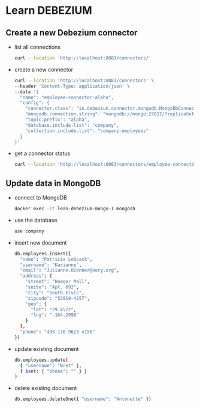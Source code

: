 # Learn DEBEZIUM

## Create a new Debezium connector
- list all connections
  ```sh
  curl --location 'http://localhost:8083/connectors/'
  ```
- create a new connector
  ```sh
  curl --location 'http://localhost:8083/connectors' \
  --header 'Content-Type: application/json' \
  --data '{
    "name": "employee-connector-alpha",
    "config": {
      "connector.class": "io.debezium.connector.mongodb.MongoDbConnector",
      "mongodb.connection.string": "mongodb://mongo:27017/?replicaSet=rs0",
      "topic.prefix": "alpha",
      "database.include.list": "company",
      "collection.include.list": "company.employees"
    }
  }'
  ```
- get a connector status
  ```sh
  curl --location 'http://localhost:8083/connectors/employee-connector-alpha'
  ```

## Update data in MongoDB
- connect to MongoDB
  ```sh
  docker exec -it lean-debezium-mongo-1 mongosh
  ```
- use the database
  ```sh
  use company
  ```
- insert new document
  ```sh
  db.employees.insert({
    "name": "Patricia Lebsack",
    "username": "Karianne",
    "email": "Julianne.OConner@kory.org",
    "address": {
      "street": "Hoeger Mall",
      "suite": "Apt. 692",
      "city": "South Elvis",
      "zipcode": "53919-4257",
      "geo": {
        "lat": "29.4572",
        "lng": "-164.2990"
      }
    },
    "phone": "493-170-9623 x156"
  })
  ```
- update existing document
  ```sh
  db.employees.update(
    { "username": "Bret" },
    { $set: { "phone": "" } }
  )
  ```
- delete existing document
  ```sh
  db.employees.deleteOne({ "username": "Antonette" })
  ```
